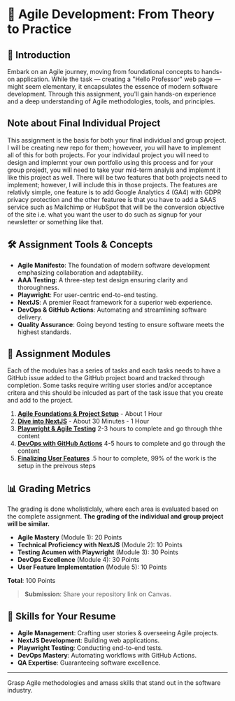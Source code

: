 # 🎯 **Agile Development: From Theory to Practice**

## 📖 **Introduction**

Embark on an Agile journey, moving from foundational concepts to hands-on application. While the task — creating a "Hello Professor" web page — might seem elementary, it encapsulates the essence of modern software development. Through this assignment, you'll gain hands-on experience and a deep understanding of Agile methodologies, tools, and principles.

## Note about Final Individual Project

This assignment is the basis for both your final individual and group project.  I will be creating new repo for them; howeveer, you will have to implement all of this for both projects.  For your individaul project you will need to design and implemnt your own portfolio using this process and for your group projedt, you will need to take your mid-term analyis and implemnt it like this project as well.  There will be two features that both projects need to implement; however, I will include this in those projects.  The features are relativly simple, one feature is to add Google Analytics 4 (GA4) with GDPR privacy protection and the other featuree is that you have to add a SAAS service such as Mailchimp or HubSpot that will be the conversion objective of the site i.e. what you want the user to do such as signup for your newsletter or something like that.

## 🛠 **Assignment Tools & Concepts**

- **Agile Manifesto**: The foundation of modern software development emphasizing collaboration and adaptability.
- **AAA Testing**: A three-step test design ensuring clarity and thoroughness.
- **Playwright**: For user-centric end-to-end testing.
- **NextJS**: A premier React framework for a superior web experience.
- **DevOps & GitHub Actions**: Automating and streamlining software delivery.
- **Quality Assurance**: Going beyond testing to ensure software meets the highest standards.

## 🚀 **Assignment Modules**

Each of the modules has a series of tasks and each tasks needs to have a GitHub issue added to the GitHub project board and tracked through completion.  Some tasks require writing user stories and/or acceptance critera and this should be inlcuded as part of the task issue that you create and add to the project.

1. **[Agile Foundations & Project Setup](assignment-part1-ProjectSetup.md)**  - About 1 Hour
2. **[Dive into NextJS](assignment-part2-nextjs.md)** - About 30 Minutes - 1 Hour
3. **[Playwright & Agile Testing](assignment-part3-playwright.md)** 2-3 hours to complete and go through thhe content
4. **[DevOps with GitHub Actions](assignment-part4-devops.md)** 4-5 hours to complete and go through the content
5. **[Finalizing User Features](assignment-part5-user.md)** .5 hour to complete, 99% of the work is the setup in the preivous steps

## 📊 **Grading Metrics**

The grading is done wholisticlaly, where each area is evaluated based on the complete assignment. **The grading of the individual and group project will be similar.**

- **Agile Mastery** (Module 1): 20 Points
- **Technical Proficiency with NextJS** (Module 2): 10 Points
- **Testing Acumen with Playwright** (Module 3): 30 Points
- **DevOps Excellence** (Module 4): 30 Points
- **User Feature Implementation** (Module 5): 10 Points

**Total**: 100 Points

> **Submission**: Share your repository link on Canvas.

## 💼 **Skills for Your Resume**

- **Agile Management**: Crafting user stories & overseeing Agile projects.
- **NextJS Development**: Building web applications.
- **Playwright Testing**: Conducting end-to-end tests.
- **DevOps Mastery**: Automating workflows with GitHub Actions.
- **QA Expertise**: Guaranteeing software excellence.

---

Grasp Agile methodologies and amass skills that stand out in the software industry.
